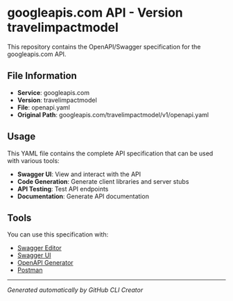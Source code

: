 # googleapis.com API - Version travelimpactmodel

This repository contains the OpenAPI/Swagger specification for the googleapis.com API.

## File Information

- **Service**: googleapis.com
- **Version**: travelimpactmodel
- **File**: openapi.yaml
- **Original Path**: googleapis.com/travelimpactmodel/v1/openapi.yaml

## Usage

This YAML file contains the complete API specification that can be used with various tools:

- **Swagger UI**: View and interact with the API
- **Code Generation**: Generate client libraries and server stubs
- **API Testing**: Test API endpoints
- **Documentation**: Generate API documentation

## Tools

You can use this specification with:

- [Swagger Editor](https://editor.swagger.io/)
- [Swagger UI](https://swagger.io/tools/swagger-ui/)
- [OpenAPI Generator](https://openapi-generator.tech/)
- [Postman](https://www.postman.com/)

---

*Generated automatically by GitHub CLI Creator*
